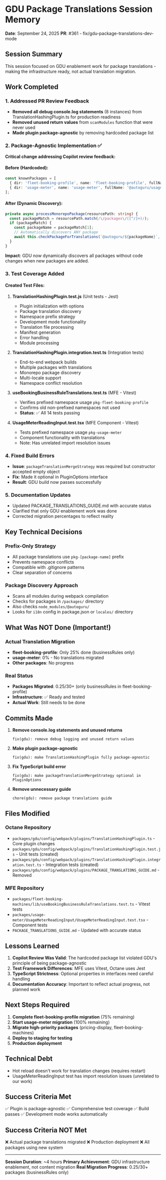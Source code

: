 # GDU Package Translations Session Memory
**Date**: September 24, 2025
**PR**: #361 - fix/gdu-package-translations-dev-mode

## Session Summary
This session focused on GDU enablement work for package translations - making the infrastructure ready, not actual translation migration.

## Work Completed

### 1. Addressed PR Review Feedback
- **Removed all debug console.log statements** (8 instances) from TranslationHashingPlugin.ts for production readiness
- **Removed unused return values** from `scanModules` function that were never used
- **Made plugin package-agnostic** by removing hardcoded package list

### 2. Package-Agnostic Implementation ✅
**Critical change addressing Copilot review feedback:**

#### Before (Hardcoded):
```typescript
const knownPackages = [
  { dir: 'fleet-booking-profile', name: 'fleet-booking-profile', fullName: '@autoguru/fleet-booking-profile' },
  { dir: 'usage-meter', name: 'usage-meter', fullName: '@autoguru/usage-meter' }
];
```

#### After (Dynamic Discovery):
```typescript
private async processMonorepoPackage(resourcePath: string) {
  const packageMatch = resourcePath.match(/\/packages\/([^/]+)/);
  if (packageMatch) {
    const packageName = packageMatch[1];
    // Automatically discovers ANY package
    await this.checkPackageForTranslations(`@autoguru/${packageName}`, compiler);
  }
}
```

**Impact**: GDU now dynamically discovers all packages without code changes when new packages are added.

### 3. Test Coverage Added

#### Created Test Files:
1. **TranslationHashingPlugin.test.js** (Unit tests - Jest)
   - Plugin initialization with options
   - Package translation discovery
   - Namespace prefix strategy
   - Development mode functionality
   - Translation file processing
   - Manifest generation
   - Error handling
   - Module processing

2. **TranslationHashingPlugin.integration.test.ts** (Integration tests)
   - End-to-end webpack builds
   - Multiple packages with translations
   - Monorepo package discovery
   - Multi-locale support
   - Namespace conflict resolution

3. **useBookingBusinessRuleTranslations.test.ts** (MFE - Vitest)
   - Verifies prefixed namespace usage `pkg-fleet-booking-profile`
   - Confirms old non-prefixed namespaces not used
   - **Status**: ✅ All 14 tests passing

4. **UsageMeterReadingInput.test.tsx** (MFE Component - Vitest)
   - Tests prefixed namespace usage `pkg-usage-meter`
   - Component functionality with translations
   - Note: Has unrelated import resolution issues

### 4. Fixed Build Errors
- **Issue**: `packageTranslationMergeStrategy` was required but constructor accepted empty object
- **Fix**: Made it optional in PluginOptions interface
- **Result**: GDU build now passes successfully

### 5. Documentation Updates
- Updated PACKAGE_TRANSLATIONS_GUIDE.md with accurate status
- Clarified that only GDU enablement work was done
- Corrected migration percentages to reflect reality

## Key Technical Decisions

### Prefix-Only Strategy
- All package translations use `pkg-[package-name]` prefix
- Prevents namespace conflicts
- Compatible with .gitignore patterns
- Clear separation of concerns

### Package Discovery Approach
- Scans all modules during webpack compilation
- Checks for packages in `/packages/` directory
- Also checks `node_modules/@autoguru/`
- Looks for `i18n` config in package.json or `locales/` directory

## What Was NOT Done (Important!)

### Actual Translation Migration
- **fleet-booking-profile**: Only 25% done (businessRules only)
- **usage-meter**: 0% - No translations migrated
- **Other packages**: No progress

### Real Status
- **Packages Migrated**: 0.25/30+ (only businessRules in fleet-booking-profile)
- **Infrastructure**: ✅ Ready and tested
- **Actual Work**: Still needs to be done

## Commits Made

1. **Remove console.log statements and unused returns**
   ```
   fix(gdu): remove debug logging and unused return values
   ```

2. **Make plugin package-agnostic**
   ```
   fix(gdu): make TranslationHashingPlugin fully package-agnostic
   ```

3. **Fix TypeScript build error**
   ```
   fix(gdu): make packageTranslationMergeStrategy optional in PluginOptions
   ```

4. **Remove unnecessary guide**
   ```
   chore(gdu): remove package translations guide
   ```

## Files Modified

### Octane Repository
- `packages/gdu/config/webpack/plugins/TranslationHashingPlugin.ts` - Core plugin changes
- `packages/gdu/config/webpack/plugins/TranslationHashingPlugin.test.js` - Unit tests (created)
- `packages/gdu/config/webpack/plugins/TranslationHashingPlugin.integration.test.ts` - Integration tests (created)
- `packages/gdu/config/webpack/plugins/PACKAGE_TRANSLATIONS_GUIDE.md` - Removed

### MFE Repository
- `packages/fleet-booking-machines/lib/useBookingBusinessRuleTranslations.test.ts` - Vitest tests
- `packages/usage-meter/UsageMeterReadingInput/UsageMeterReadingInput.test.tsx` - Component tests
- `PACKAGE_TRANSLATIONS_GUIDE.md` - Updated with accurate status

## Lessons Learned

1. **Copilot Review Was Valid**: The hardcoded package list violated GDU's principle of being package-agnostic
2. **Test Framework Differences**: MFE uses Vitest, Octane uses Jest
3. **TypeScript Strictness**: Optional properties in interfaces need careful handling
4. **Documentation Accuracy**: Important to reflect actual progress, not planned work

## Next Steps Required

1. **Complete fleet-booking-profile migration** (75% remaining)
2. **Start usage-meter migration** (100% remaining)
3. **Migrate high-priority packages** (pricing-display, fleet-booking-machines)
4. **Deploy to staging for testing**
5. **Production deployment**

## Technical Debt
- Hot reload doesn't work for translation changes (requires restart)
- UsageMeterReadingInput test has import resolution issues (unrelated to our work)

## Success Criteria Met
✅ Plugin is package-agnostic
✅ Comprehensive test coverage
✅ Build passes
✅ Development mode works automatically

## Success Criteria NOT Met
❌ Actual package translations migrated
❌ Production deployment
❌ All packages using new system

---
**Session Duration**: ~4 hours
**Primary Achievement**: GDU infrastructure enablement, not content migration
**Real Migration Progress**: 0.25/30+ packages (businessRules only)